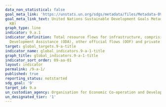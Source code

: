 ```yaml
---
data_non_statistical: false
goal_meta_link: 'https://unstats.un.org/sdgs/metadata/files/Metadata-09-0A-01.pdf '
goal_meta_link_text: United Nations Sustainable Development Goals Metadata (PDF 208
  KB)
graph_type: line
indicator: 9.a.1
indicator_definition: Total resource flows for infrastructure, comprising Official
  Development Assistance (ODA), other official flows (OOF) and private flows
target: global_targets.9-a-title
indicator_name: global_indicators.9-a-1-title
graph_title: global_indicators.9-a-1-title
indicator_sort_order: 09-aa-01
layout: indicator
permalink: /9-a-1/
published: true
reporting_status: notstarted
sdg_goal: '9'
target_id: 9.a
un_custodian_agency: Organisation for Economic Co-operation and Development (OECD)
un_designated_tier: '1'
---
```

